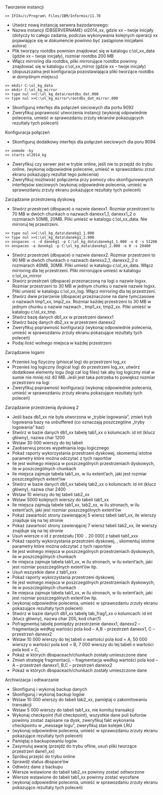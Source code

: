 Tworzenie instancji

	>> IFIX=/c/Program\ Files/IBM/Informix/11.70

   * Utwórz nową instancję serwera bazodanowego:
   * Nazwa instancji (DBSERVERNAME) ol2014_xx, gdzie xx – twoje inicjały (dotyczy to całego zadania, podczas wykonywania kolejnych operacji xx pojawiające się w dokumencie powinno być zastąpione inicjałami autora)
   * Plik tworzący rootdbs powinien znajdować się w katalogu c:\ol_xx_data (gdzie xx – twoje inicjały), rozmiar rootdbs 200 MB
   * Włącz mirroring dla rootdbs, pliki mirrorujące rootdbs powinny znajdować się w katalogu c:\ol_xx_mirror (gdzie xx – twoje inicjały)
   * (dopuszczalna jest konfiguracja pozostawiająca pliki tworzące rootdbs w domyślnym miejscu)

	>> mkdir C:\ol_kg_data
	>> mkdir C:\ol_kg_mirror
	>> type nul >>C:\ol_kg_data\rootdbs_dat.000
	>> type nul >>C:\ol_kg_mirror\rootdbs_dat_mirror.000

   * Skonfiguruj interfejs dla połączeń sieciowych dla portu 9092
   * Zweryfikuj poprawność utworzenia instancji (wykonaj odpowiednie polecenia, umieść w sprawozdaniu zrzuty ekranów pokazujących rezultaty tych poleceń)

Konfiguracja połączeń

   * Skonfiguruj dodatkowy interfejs dla połączeń sieciowych dla poru 9094

	>> onmode -ky
	>> starts ol2014_kg

   * Zweryfikuj czy serwer jest w trybie online, jeśli nie to przejdź do trybu online. (wykonaj odpowiednie polecenie, umieść w sprawozdaniu zrzut ekranu pokazujący rezultat tego polecenia)
   * Zweryfikuj możliwość połączenia przy pomocy obu skonfigurowanych interfejsów sieciowych (wykonaj odpowiednie polecenia, umieść w sprawozdaniu zrzuty ekranu pokazujące rezultaty tych poleceń)

Zarządzanie przestrzenią dyskową

   * Stwórz przestrzeń (dbspace) o nazwie danexx1. Rozmiar przestrzeni to 70 MB w dwóch chunkach o nazwach danexx1_1, danexx1_2 o rozmiarach 50MB, 20MB. Pliki umieść w katalogu c:\ol_xx_data. Nie mirroruj tej przestrzeni.

	>> type nul >>C:\ol_kg_data\danekg1_1.000
	>> type nul >>C:\ol_kg_data\danekg1_2.000
	>> onspaces -c -d danekg1 -p C:\ol_kg_data\danekg1_1.000 -o 0 -s 51200
	>> onspaces -a danekg1 -p C:\ol_kg_data\danekg1_2.000 -o 0 -s 20400

   * Stwórz przestrzeń (dbspace) o nazwie danexx2. Rozmiar przestrzeni to 90 MB w dwóch chunkach o nazwach danexx2_1, danexx2_2 o rozmiarach 40MB, 30MB. Pliki umieść w katalogu c:\ol_xx_data. Włącz mirroring dla tej przestrzeni. Pliki mirrorujące umieść w katalogu c:\ol_xx_mirror
   * Stwórz przestrzeń (dbspace) przeznaczoną na logi o nazwie logxx. Rozmiar przestrzeni to 30 MB w jednym chunku o nazwie nazwie logxx. Pliki umieść w katalogu c:\ol_xx_log. Włącz mirroring dla tej przestrzeni.
   * Stwórz dwie przerzenie (dbspace) przeznaczone na dane tymczasowe o nazwach tmp1_xx, tmp2_xx. Rozmiar każdej przestrzeni to 30 MB w jednym chunku o nazwie nazwach , tmp1_xx, tmp2_xx. Pliki umieść w katalogu c:\ol_xx_tmp.
   * Stwórz bazę danych db1_xx w przestrzeni danexx1
   * Stwórz bazę danych db2_xx w przestrzeni danexx2
   * Zweryfikuj poprawność konfiguracji (wykonaj odpowiednie polecenia, umieść w sprawozdaniu zrzuty ekranu pokazujące rezultaty tych poleceń)
   * Podaj ilość wolnego miejsca w każdej przestrzeni

 Zarządzanie logami

   * Przenieś log fizyczny (phisical log) do przestrzeni log_xx
   * Przenieś log logiczny (logical log) do przestrzeni log_xx, utwórz dodatkowe elementy logu (logi cal log files) tak aby log logiczny miał w sumie nie mniej niż 40 MB. Jeśli jest taka potrzeba to powiększ rozmiar przestrzeni na logi
   * Zweryfikuj poprawność konfiguracji (wykonaj odpowiednie polecenia, umieść w sprawozdaniu zrzuty ekranu pokazujące rezultaty tych poleceń)

Zarządzanie przestrzenią dyskową 2

   * Jeśli baza db1_xx nie była utworzona w „trybie logowania”, zmień tryb logowania bazy na unbuffered (co oznaczają poszczególne „tryby logowania” baz)
   * Stwórz w bazie danych db1_xx tabelę tab1_xx o kolumcach: id int (klucz główny), nazwa char 1200
   * Wstaw 30 000 wierszy do tej tabeli
   * Zaobserwuj proces wypełniania logu logicznego
   * Pokaż raporty wykorzystania przestrzeni dyskowej, skomentuj istotne parametry które można odczytać z tych raportów
   * Ile jest wolnego miejsca w poszczególnych przestrzeniach dyskowych, ile w poszczególnych chunkach
   * Ile miejsca zajmuje tabela tab1_xx, w ilu extent’ach, jaki jest rozmiar poszczególnych extent’ów
   * Stwórz w bazie danych db1_xx tabelę tab2_xx o kolumcach: id int (klucz główny), nazwa char 2400
   * Wstaw 10 wierszy do tej tabeli tab2_xx
   * Wstaw 5000 kolejnych wierszy do tabeli tab1_xx
   * Ile miejsca zajmują tabele tab1_xx, tab2_xx, w ilu stronach, w ilu extent’ach, jaki jest rozmiar poszczególnych extent’ów
   * Pokaż zawartość strony zawierającej 5 wiersz tabeli tab1_xx, ile wierszy znajduje się na tej stronie
   * Pokaż zawartość strony zawierającej 7 wiersz tabeli tab2_xx, ile wierszy znajduje się na tej stronie
   * Usuń wiersze o id z przedziału [100 .. 20 000] z tabeli tab1_xxx 
   * Pokaż raporty wykorzystania przestrzeni dyskowej, , skomentuj istotne parametry które można odczytać z tych raportów
   * Ile jest wolnego miejsca w poszczególnych przestrzeniach dyskowych, ile w poszczególnych chunkach
   * Ile miejsca zajmuje tabela tab1_xx, w ilu stronach, w ilu extent’ach, jaki jest rozmiar poszczególnych extent’ów itp.
   * Usuń wszystkie dane z tab1_xxx
   * Pokaż raporty wykorzystania przestrzeni dyskowej
   * Ile jest wolnego miejsca w poszczególnych przestrzeniach dyskowych, ile w poszczególnych chunkach
   * Ile miejsca zajmuje tabela tab1_xx, w ilu stronach, w ilu extent’ach, jaki jest rozmiar poszczególnych extent’ów itp.
   * (wykonaj odpowiednie polecenia, umieść w sprawozdaniu zrzuty ekranu pokazujące rezultaty tych poleceń)
   * Stwórz w bazie danych db1_xx tabelę tab_frag1_xx o kolumcach: id int (klucz główny), nazwa char 200, kod char(1)
   * Pofragmentuj tabelę pomiędzy przestrzenie danexx1, danexx2 – fragmentacja według wartości pola kod – A,B – przestrzeń danexx1, C – przestrzeń danexx2
   * Wstaw 10 000 wierszy do tej tabeli o wartości pola kod = A, 50 000 wierszy o wartości pola kod = B, 7 000 wierszy do tej tabeli o wartości pola kod = C,
   * Pokaż w których dbspaceach/chunkach zostały umieszczone dane
   * Zmień strategię fragmentacji, – fragmentacja według wartości pola kod – A – przestrzeń danexx1, B,C – przestrzeń danexx2
   * Pokaż w których dbspaceach/chunkach zostały umieszczone dane

Archiwizacja i odtwarzanie

   * Skonfiguruj i wykonaj backup danych
   * Skonfiguruj i wykonaj backup logów
   * Wstaw 10 000 wierszy do tabeli tab2_xx, pamiętaj o zakomitowaniu transakcji
   * Wstaw 5 000 wierszy do tabeli tab1_xx, nie komituj transakcji
   * Wykonaj checkpoint (full checkpoint), wszystkie dane puli buforów powinny zostać zapisane na dysk, zweryfikuj fakt wykonania checkpointu w „message logu”, zweryfikuj stan kolejek LRU
   * (wykonaj odpowiednie polecenia, umieść w sprawozdaniu zrzuty ekranu pokazujące rezultaty tych poleceń)
   * Pamiętaj o backupowaniu logów
   * Zasymuluj awarię (przejdź do trybu ofline, usuń pliki tworzące przestrzeń dane1_xx)
   * Spróbuj przejść do trybu online
   * Sprawdź status dbspace’ów
   * Odtwórz dane z backupu
   * Wiersze wstawione do tabeli tab2_xx powinny zostać odtworzone
   * Wiersze wstawione do tabeli tab1_xx powinny zostać wycofane
   * (wykonaj odpowiednie polecenia, umieść w sprawozdaniu zrzuty ekranu pokazujące rezultaty tych poleceń)
